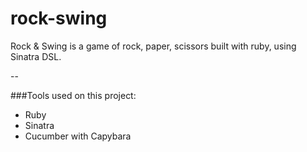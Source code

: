 rock-swing
==========

Rock &amp; Swing is a game of rock, paper, scissors built with ruby, using Sinatra DSL.

--


###Tools used on this project:
- Ruby
- Sinatra
- Cucumber with Capybara
